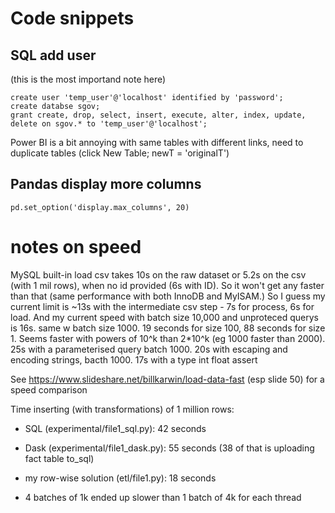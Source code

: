 

# Code snippets
## SQL add user
(this is the most importand note here)

    create user 'temp_user'@'localhost' identified by 'password';
    create databse sgov;
    grant create, drop, select, insert, execute, alter, index, update, delete on sgov.* to 'temp_user'@'localhost';

Power BI is a bit annoying with same tables with different links, need to duplicate tables (click New Table; newT = 'originalT')

## Pandas display more columns
    pd.set_option('display.max_columns', 20)


# notes on speed
MySQL built-in load csv takes 10s on the raw dataset or 5.2s on the csv (with 1 mil rows), when no id provided (6s with ID). So it won't get any faster than that (same performance with both InnoDB and MyISAM.)
So I guess my current limit is ~13s with the intermediate csv step - 7s for process, 6s for load.
And my current speed with batch size 10,000 and unproteced querys is 16s. same w batch size 1000. 19 seconds for size 100, 88 seconds for size 1. Seems faster with powers of 10^k than 2*10^k (eg 1000 faster than 2000).
25s with a parameterised query batch 1000.
20s with escaping and encoding strings, bacth 1000.
17s with a type int float assert

See https://www.slideshare.net/billkarwin/load-data-fast (esp slide 50) for a speed comparison 

Time inserting (with transformations) of 1 million rows:
* SQL (experimental/file1_sql.py):     42 seconds
* Dask (experimental/file1_dask.py):   55 seconds (38 of that is uploading fact table to_sql)
* my row-wise solution (etl/file1.py): 18 seconds

* 4 batches of 1k ended up slower than 1 batch of 4k for each thread